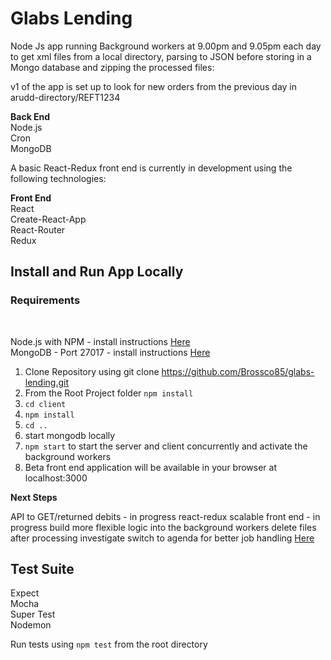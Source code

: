 <h1>Glabs Lending</h1>
Node Js app running Background workers at 9.00pm and 9.05pm each day to get xml files from a local directory, parsing to JSON before storing in a Mongo database and zipping the processed files: <br>

v1 of the app is set up to look for new orders from the previous day in arudd-directory/REFT1234

<b>Back End</b><br>
Node.js <br>
Cron <br>
MongoDB <br>

A basic React-Redux front end is currently in development using the following technologies:

<b>Front End</b> <br>
React <br>
Create-React-App <br>
React-Router <br>
Redux <br>

<h2>Install and Run App Locally</h2>
<h3>Requirements</h3> <br>

Node.js with NPM - install instructions [Here](https://docs.npmjs.com/getting-started/installing-node) <br>
MongoDB - Port 27017 - install instructions [Here](https://docs.mongodb.com/manual/installation/) <br>

1. Clone Repository using git clone https://github.com/Brossco85/glabs-lending.git <br>
2. From the Root Project folder `npm install` <br> 
3. `cd client` <br>
4. `npm install` <br>
5. `cd ..` <br>
6. start mongodb locally <br>
7. `npm start` to start the server and client concurrently and activate the background workers <br>
8. Beta front end application will be available in your browser at localhost:3000 <br>

<b>Next Steps</b><br>

API to GET/returned debits - in progress
react-redux scalable front end - in progress
build more flexible logic into the background workers
delete files after processing
investigate switch to agenda for better job handling [Here](https://github.com/agenda/agenda)


<h2>Test Suite</h2>
Expect <br>
Mocha <br>
Super Test <br>
Nodemon <br>

Run tests using `npm test` from the root directory
